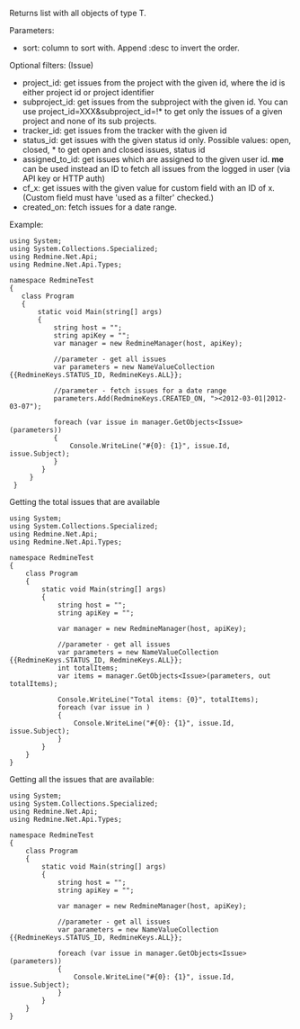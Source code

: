 Returns list with all objects of type T.

Parameters:

* sort: column to sort with. Append :desc to invert the order.

Optional filters: (Issue)

* project_id: get issues from the project with the given id, where the id is either project id or project identifier
* subproject_id: get issues from the subproject with the given id. You can use project_id=XXX&subproject_id=!* to get only the issues of a given project and none of its sub projects.
* tracker_id: get issues from the tracker with the given id
* status_id: get issues with the given status id only. Possible values: open, closed, * to get open and closed issues, status id
* assigned_to_id: get issues which are assigned to the given user id. **me** can be used instead an ID to fetch all issues from the logged in user (via API key or HTTP auth)
* cf_x: get issues with the given value for custom field with an ID of x. (Custom field must have 'used as a filter' checked.)
* created_on: fetch issues for a date range.

Example:

    using System;
    using System.Collections.Specialized;
    using Redmine.Net.Api;
    using Redmine.Net.Api.Types;

    namespace RedmineTest
    {
       class Program
       {
           static void Main(string[] args)
           {
               string host = "";
               string apiKey = "";
               var manager = new RedmineManager(host, apiKey);

               //parameter - get all issues
               var parameters = new NameValueCollection {{RedmineKeys.STATUS_ID, RedmineKeys.ALL}};

               //parameter - fetch issues for a date range
               parameters.Add(RedmineKeys.CREATED_ON, "><2012-03-01|2012-03-07");

               foreach (var issue in manager.GetObjects<Issue>(parameters))
               {
                   Console.WriteLine("#{0}: {1}", issue.Id, issue.Subject);
               }
            }
         }
     }

Getting the total issues that are available

    using System;
    using System.Collections.Specialized;
    using Redmine.Net.Api;
    using Redmine.Net.Api.Types;

    namespace RedmineTest
    {
        class Program
        {
            static void Main(string[] args)
            {
                string host = "";
                string apiKey = "";

                var manager = new RedmineManager(host, apiKey);

                //parameter - get all issues
                var parameters = new NameValueCollection {{RedmineKeys.STATUS_ID, RedmineKeys.ALL}};
                int totalItems;
                var items = manager.GetObjects<Issue>(parameters, out totalItems);

                Console.WriteLine("Total items: {0}", totalItems);
                foreach (var issue in )
                {
                    Console.WriteLine("#{0}: {1}", issue.Id, issue.Subject);
                }
            }
        }
    }

Getting all the issues that are available:

    using System;
    using System.Collections.Specialized;
    using Redmine.Net.Api;
    using Redmine.Net.Api.Types;

    namespace RedmineTest
    {
        class Program
        {
            static void Main(string[] args)
            {
                string host = "";
                string apiKey = "";

                var manager = new RedmineManager(host, apiKey);

                //parameter - get all issues
                var parameters = new NameValueCollection {{RedmineKeys.STATUS_ID, RedmineKeys.ALL}};

                foreach (var issue in manager.GetObjects<Issue>(parameters))
                {
                    Console.WriteLine("#{0}: {1}", issue.Id, issue.Subject);
                }
            }
        }
    }